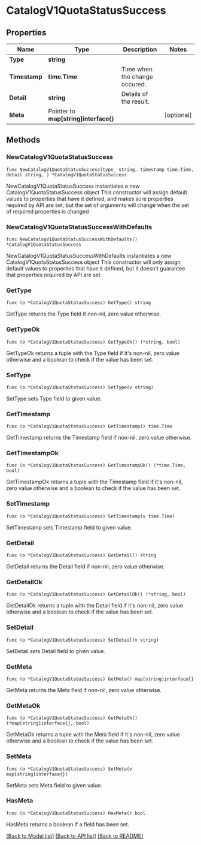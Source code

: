 # CatalogV1QuotaStatusSuccess

## Properties

Name | Type | Description | Notes
------------ | ------------- | ------------- | -------------
**Type** | **string** |  | 
**Timestamp** | **time.Time** | Time when the change occured. | 
**Detail** | **string** | Details of the result. | 
**Meta** | Pointer to **map[string]interface{}** |  | [optional] 

## Methods

### NewCatalogV1QuotaStatusSuccess

`func NewCatalogV1QuotaStatusSuccess(type_ string, timestamp time.Time, detail string, ) *CatalogV1QuotaStatusSuccess`

NewCatalogV1QuotaStatusSuccess instantiates a new CatalogV1QuotaStatusSuccess object
This constructor will assign default values to properties that have it defined,
and makes sure properties required by API are set, but the set of arguments
will change when the set of required properties is changed

### NewCatalogV1QuotaStatusSuccessWithDefaults

`func NewCatalogV1QuotaStatusSuccessWithDefaults() *CatalogV1QuotaStatusSuccess`

NewCatalogV1QuotaStatusSuccessWithDefaults instantiates a new CatalogV1QuotaStatusSuccess object
This constructor will only assign default values to properties that have it defined,
but it doesn't guarantee that properties required by API are set

### GetType

`func (o *CatalogV1QuotaStatusSuccess) GetType() string`

GetType returns the Type field if non-nil, zero value otherwise.

### GetTypeOk

`func (o *CatalogV1QuotaStatusSuccess) GetTypeOk() (*string, bool)`

GetTypeOk returns a tuple with the Type field if it's non-nil, zero value otherwise
and a boolean to check if the value has been set.

### SetType

`func (o *CatalogV1QuotaStatusSuccess) SetType(v string)`

SetType sets Type field to given value.


### GetTimestamp

`func (o *CatalogV1QuotaStatusSuccess) GetTimestamp() time.Time`

GetTimestamp returns the Timestamp field if non-nil, zero value otherwise.

### GetTimestampOk

`func (o *CatalogV1QuotaStatusSuccess) GetTimestampOk() (*time.Time, bool)`

GetTimestampOk returns a tuple with the Timestamp field if it's non-nil, zero value otherwise
and a boolean to check if the value has been set.

### SetTimestamp

`func (o *CatalogV1QuotaStatusSuccess) SetTimestamp(v time.Time)`

SetTimestamp sets Timestamp field to given value.


### GetDetail

`func (o *CatalogV1QuotaStatusSuccess) GetDetail() string`

GetDetail returns the Detail field if non-nil, zero value otherwise.

### GetDetailOk

`func (o *CatalogV1QuotaStatusSuccess) GetDetailOk() (*string, bool)`

GetDetailOk returns a tuple with the Detail field if it's non-nil, zero value otherwise
and a boolean to check if the value has been set.

### SetDetail

`func (o *CatalogV1QuotaStatusSuccess) SetDetail(v string)`

SetDetail sets Detail field to given value.


### GetMeta

`func (o *CatalogV1QuotaStatusSuccess) GetMeta() map[string]interface{}`

GetMeta returns the Meta field if non-nil, zero value otherwise.

### GetMetaOk

`func (o *CatalogV1QuotaStatusSuccess) GetMetaOk() (*map[string]interface{}, bool)`

GetMetaOk returns a tuple with the Meta field if it's non-nil, zero value otherwise
and a boolean to check if the value has been set.

### SetMeta

`func (o *CatalogV1QuotaStatusSuccess) SetMeta(v map[string]interface{})`

SetMeta sets Meta field to given value.

### HasMeta

`func (o *CatalogV1QuotaStatusSuccess) HasMeta() bool`

HasMeta returns a boolean if a field has been set.


[[Back to Model list]](../README.md#documentation-for-models) [[Back to API list]](../README.md#documentation-for-api-endpoints) [[Back to README]](../README.md)


